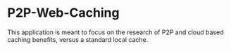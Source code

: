 P2P-Web-Caching
===============

This application is meant to focus on the research of P2P and cloud based caching benefits, versus a standard local cache.